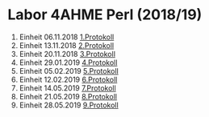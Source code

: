 # Labor 4AHME Perl (2018/19)

1) Einheit 06.11.2018 [1.Protokoll](https://github.com/pernim15/protokoll_G2_pernim15_06.11.2018)
2) Einheit 13.11.2018 [2.Protokoll](https://github.com/pernim15/protokoll_G2_pernim15_13.11.2018)
3) Einheit 20.11.2018 [3.Protokoll](https://github.com/HTLMechatronics/m15-la1-sx/blob/pernim15/protokoll_G2_20.11.2018.md)  
4) Einheit 29.01.2019 [4.Protokoll](https://github.com/pernim15/protokoll_G2_pernim15_29.01.2019)  
5) Einheit 05.02.2019 [5.Protokoll](https://github.com/pernim15/protokoll_G2_pernim15_05.02.2019)  
6) Einheit 12.02.2019 [6.Protokoll](https://github.com/pernim15/protokoll_G2_pernim15_12.02.2019)   
7) Einheit 14.05.2019 [7.Protokoll](https://github.com/pernim15/protokoll_G2_pernim15_14.05.2019)  
8) Einheit 21.05.2019 [8.Protokoll](https://github.com/pernim15/protokoll_G2_pernim15_22.05.2019)  
9) Einheit 28.05.2019 [9.Protokoll]()  
